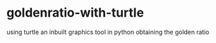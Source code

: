 # goldenratio-with-turtle
using turtle an inbuilt graphics tool in python obtaining the golden ratio
